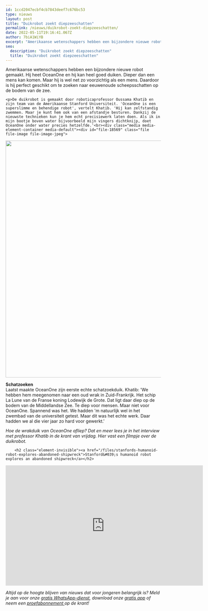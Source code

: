 ```yaml
---
id: 1ccd2047ecbf4cb7843deef7c676bc53
type: nieuws
layout: post
title: "Duikrobot zoekt diepzeeschatten"
permalink: /nieuws/duikrobot-zoekt-diepzeeschatten/
date: 2022-05-11T19:16:41.067Z
author: 7biA1WiYB
excerpt: "Amerikaanse wetenschappers hebben een bijzondere nieuwe robot gemaakt. Hij heet OceanOne en hij kan heel goed duiken. Dieper dan een mens kan komen. Maar hij is wel net zo voorzichtig als een mens. Daardoor is hij perfect geschikt om te zoeken naar eeuwenoude scheepsschatten op de bodem van de zee.  "
seo:
  description: "Duikrobot zoekt diepzeeschatten"
  title: "Duikrobot zoekt diepzeeschatten"
---
```

Amerikaanse wetenschappers hebben een bijzondere nieuwe robot gemaakt. Hij heet OceanOne en hij kan heel goed duiken. Dieper dan een mens kan komen. Maar hij is wel net zo voorzichtig als een mens. Daardoor is hij perfect geschikt om te zoeken naar eeuwenoude scheepsschatten op de bodem van de zee.  

    <p>De duikrobot is gemaakt door roboticaprofessor Oussama Khatib en zijn team van de Amerikaanse Stanford Universiteit. 'OceanOne is een superslimme en behendige robot', vertelt Khatib. 'Hij kan zelfstandig zwemmen. Maar je kunt hem ook van een afstandje besturen. Dankzij de nieuwste technieken kun je hem echt precisiewerk laten doen. Als ik in mijn bootje boven water bijvoorbeeld mijn vingers dichtknijp, doet OceanOne onder water precies hetzelfde.'<br><div class="media media-element-container media-default"><div id="file-18569" class="file file-image file-image-jpeg">

        
  
  <div class="content">
    <img height="768" width="1151" class="media-element file-default" src="https://original.sevendays.nl/sites/default/files/scubabot_006%20Foto%20Osada%20Seguin%20DRASSM.jpg" alt="">  </div>

  
</div>
</div>
<p><strong>Schatzoeken</strong><br>Laatst maakte OceanOne zijn eerste echte schatzoekduik. Khatib: 'We hebben hem meegenomen naar een oud wrak in Zuid-Frankrijk. Het schip La Lune van de Franse koning Lodewijk de Grote. Dat ligt daar diep op de bodem van de Middellandse Zee. Te diep voor mensen. Maar niet voor OceanOne. Spannend was het. We hadden 'm natuurlijk wel in het zwembad van de universiteit getest. Maar dit was het echte werk. Daar hadden we al die vier jaar zo hard voor gewerkt.'</p>
<p><em>Hoe de wrakduik van OceanOne afliep? Dat en meer lees je in het interview met professor Khatib in de krant van vrijdag. Hier vast een filmpje over de duikrobot.</em></p>
<p><div class="media media-element-container media-default"><div id="file-18570" class="file file-video file-video-youtube">

        <h2 class="element-invisible"><a href="/files/stanfords-humanoid-robot-explores-abandoned-shipwreck">Stanford&#039;s humanoid robot explores an abandoned shipwreck</a></h2>
    
  
  <div class="content">
    <div class="media-youtube-video media-element file-default media-youtube-1">
  <iframe class="media-youtube-player" width="640" height="390" title="Stanford&#039;s humanoid robot explores an abandoned shipwreck" src="https://www.youtube.com/embed/p1HmgP9l4VY?wmode=opaque&controls=" name="Stanford&#039;s humanoid robot explores an abandoned shipwreck" frameborder="0" allowfullscreen="">Video van Stanford&amp;#039;s humanoid robot explores an abandoned shipwreck</iframe>
</div>
  </div>

  
</div>
</div>
<p><em>Altijd op de hoogte blijven van nieuws dat voor jongeren belangrijk is? Meld je aan voor onze <a href="https://original.sevendays.nl/whatsapp">gratis WhatsApp-dienst</a>, download onze <a href="https://original.sevendays.nl/app">gratis app</a> of neem een <a href="https://www.kidsweek.nl/abonneren/abonnementen/ae/artikel2/">proefabonnement </a>op de krant! </em></p>  
